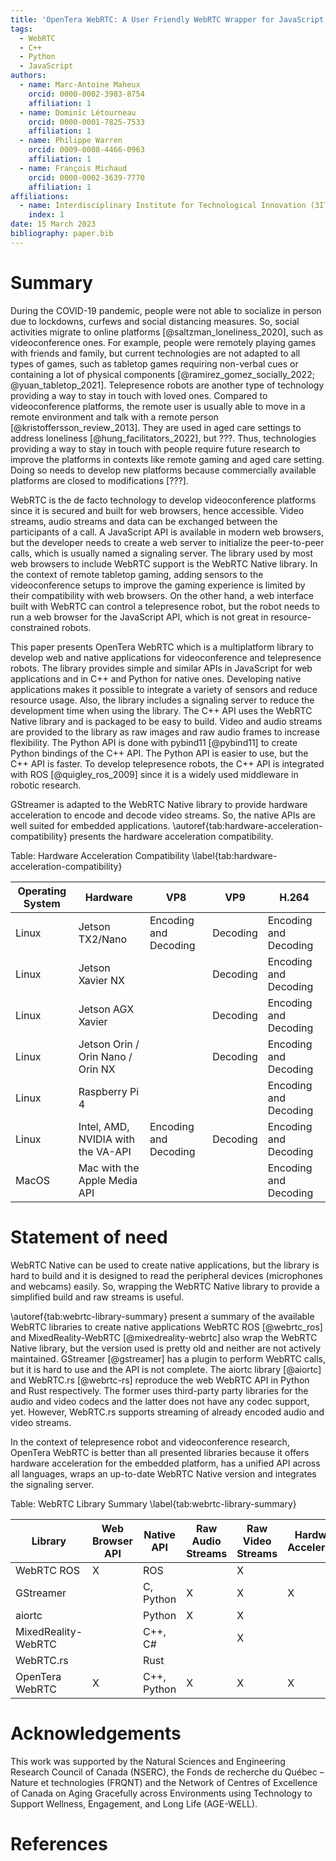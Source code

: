```yaml
---
title: 'OpenTera WebRTC: A User Friendly WebRTC Wrapper for JavaScript, C++ and Python'
tags:
  - WebRTC
  - C++
  - Python
  - JavaScript
authors:
  - name: Marc-Antoine Maheux
    orcid: 0000-0002-3983-8754
    affiliation: 1
  - name: Dominic Létourneau
    orcid: 0000-0001-7825-7533
    affiliation: 1
  - name: Philippe Warren
    orcid: 0009-0008-4466-0963
    affiliation: 1
  - name: François Michaud
    orcid: 0000-0002-3639-7770
    affiliation: 1
affiliations:
  - name: Interdisciplinary Institute for Technological Innovation (3IT), Université de Sherbrooke, Canada
    index: 1
date: 15 March 2023
bibliography: paper.bib
---
```


# Summary
During the COVID-19 pandemic, people were not able to socialize in person due to lockdowns, curfews and social distancing measures.
So, social activities migrate to online platforms [@saltzman_loneliness_2020], such as videoconference ones.
For example, people were remotely playing games with friends and family, but current technologies are not adapted to all types of games, such as tabletop games requiring non-verbal cues or containing a lot of physical components [@ramirez_gomez_socially_2022; @yuan_tabletop_2021].
Telepresence robots are another type of technology providing a way to stay in touch with loved ones.
Compared to videoconference platforms, the remote user is usually able to move in a remote environment and talk with a remote person [@kristoffersson_review_2013].
They are used in aged care settings to address loneliness [@hung_facilitators_2022], but ???.
Thus, technologies providing a way to stay in touch with people require future research to improve the platforms in contexts like remote gaming and aged care setting.
Doing so needs to develop new platforms because commercially available platforms are closed to modifications [???].

WebRTC is the de facto technology to develop videoconference platforms since it is secured and built for web browsers, hence accessible.
Video streams, audio streams and data can be exchanged between the participants of a call.
A JavaScript API is available in modern web browsers, but the developer needs to create a web server to initialize the peer-to-peer calls, which is usually named a signaling server.
The library used by most web browsers to include WebRTC support is the WebRTC Native library.
In the context of remote tabletop gaming, adding sensors to the videoconference setups to improve the gaming experience is limited by their compatibility with web browsers.
On the other hand, a web interface built with WebRTC can control a telepresence robot, but the robot needs to run a web browser for the JavaScript API, which is not great in resource-constrained robots.

This paper presents OpenTera WebRTC which is a multiplatform library to develop web and native applications for videoconference and telepresence robots.
The library provides simple and similar APIs in JavaScript for web applications and in C++ and Python for native ones.
Developing native applications makes it possible to integrate a variety of sensors and reduce resource usage.
Also, the library includes a signaling server to reduce the development time when using the library.
The C++ API uses the WebRTC Native library and is packaged to be easy to build. Video and audio streams are provided to the library as raw images and raw audio frames to increase flexibility.
The Python API is done with pybind11 [@pybind11] to create Python bindings of the C++ API.
The Python API is easier to use, but the C++ API is faster.
To develop telepresence robots, the C++ API is integrated with ROS [@quigley_ros_2009] since it is a widely used middleware in robotic research.

GStreamer is adapted to the WebRTC Native library to provide hardware acceleration to encode and decode video streams.
So, the native APIs are well suited for embedded applications.
\autoref{tab:hardware-acceleration-compatibility} presents the hardware acceleration compatibility.



Table: Hardware Acceleration Compatibility \label{tab:hardware-acceleration-compatibility}


| Operating System | Hardware                           | VP8                   | VP9      | H.264                 |
|------------------|------------------------------------|-----------------------|----------|-----------------------|
| Linux            | Jetson TX2/Nano                    | Encoding and Decoding | Decoding | Encoding and Decoding |
| Linux            | Jetson Xavier NX                   |                       | Decoding | Encoding and Decoding |
| Linux            | Jetson AGX Xavier                  |                       | Decoding | Encoding and Decoding |
| Linux            | Jetson Orin / Orin Nano / Orin NX  |                       | Decoding | Encoding and Decoding |
| Linux            | Raspberry Pi 4                     |                       |          | Encoding and Decoding |
| Linux            | Intel, AMD, NVIDIA with the VA-API | Encoding and Decoding | Decoding | Encoding and Decoding |
| MacOS            | Mac with the Apple Media API       |                       |          | Encoding and Decoding |


# Statement of need
WebRTC Native can be used to create native applications, but the library is hard to build and it is designed to read the peripheral devices (microphones and webcams) easily.
So, wrapping the WebRTC Native library to provide a simplified build and raw streams is useful.

\autoref{tab:webrtc-library-summary} present a summary of the available WebRTC libraries to create native applications
WebRTC ROS [@webrtc_ros] and MixedReality-WebRTC [@mixedreality-webrtc] also wrap the WebRTC Native library, but the version used is pretty old and neither are not actively maintained.
GStreamer [@gstreamer] has a plugin to perform WebRTC calls, but it is hard to use and the API is not complete.
The aiortc library [@aiortc] and WebRTC.rs [@webrtc-rs] reproduce the web WebRTC API in Python and Rust respectively. The former uses third-party party libraries for the audio and video codecs and the latter does not have any codec support, yet.
However, WebRTC.rs supports streaming of already encoded audio and video streams.

In the context of telepresence robot and videoconference research, OpenTera WebRTC is better than all presented libraries because it offers hardware acceleration for the embedded platform, has a unified API across all languages, wraps an up-to-date WebRTC Native version and integrates the signaling server.



Table: WebRTC Library Summary \label{tab:webrtc-library-summary}


| Library             | Web Browser API | Native API  | Raw Audio Streams | Raw Video Streams | Hardware Acceleration | Signaling Server |
|---------------------|-----------------|-------------|-------------------|-------------------|-----------------------|------------------|
| WebRTC ROS          | X               | ROS         |                   | X                 |                       | Integrated       |
| GStreamer           |                 | C, Python   | X                 | X                 | X                     | Example          |
| aiortc              |                 | Python      | X                 | X                 |                       | Example          |
| MixedReality-WebRTC |                 | C++, C#     |                   | X                 |                       | Example          |
| WebRTC.rs           |                 | Rust        |                   |                   |                       | Example          |
| OpenTera WebRTC     | X               | C++, Python | X                 | X                 | X                     | Integrated       |


# Acknowledgements
This work was supported by the Natural Sciences and Engineering Research Council of Canada (NSERC), the Fonds de recherche du Québec – Nature et technologies (FRQNT) and the Network of Centres of Excellence of Canada on Aging Gracefully across Environments using Technology to Support Wellness, Engagement, and Long Life (AGE-WELL).

# References
